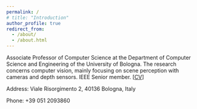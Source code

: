 ```yaml
---
permalink: /
# title: "Introduction"
author_profile: true
redirect_from: 
  - /about/
  - /about.html
---
```


Associate Professor of Computer Science at the Department of Computer Science and Engineering of the University of Bologna. The research concerns computer vision, mainly focusing on scene perception with cameras and depth sensors. IEEE Senior member. 
[[CV](/files/CV_ENG.pdf)]







Address: Viale Risorgimento 2, 40136 Bologna, Italy

Phone: +39 051 2093860 
